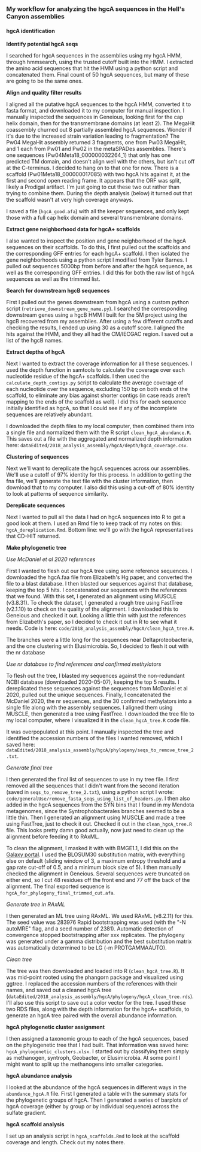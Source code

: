 ### My workflow for analyzing the hgcA sequences in the Hell's Canyon assemblies

#### hgcA identification


**Identify potential hgcA seqs**

I searched for hgcA sequences in the assemblies using my hgcA HMM, through hmmsearch, using the trusted cutoff built into the HMM.
I extracted the amino acid sequences that hit the HMM using a python script and concatenated them.
Final count of 50 hgcA sequences, but many of these are going to be the same ones.

**Align and quality filter results**

I aligned all the putative hgcA sequences to the hgcA HMM, converted it to fasta format, and downloaded it to my computer for manual inspection.
I manually inspected the sequences in Geneious, looking first for the cap helix domain, then for the transmembrane domains (at least 2).
The MegaHit coassembly churned out 8 partially assembled hgcA sequences.
Wonder if it's due to the increased strain variation leading to fragmentation?
The Pw04 MegaHit assembly returned 3 fragments, one from Pw03 MegaHit, and 1 each from Pw01 and Pw02 in the metaSPADes assemblies.
There's one sequences (Pw04Meta18_000000032264_1) that only has one predicted TM domain, and doesn't align well with the others, but isn't cut off at the C-terminus.
I decided to hang on to that one for now.
There is a scaffold (Pw01Meta18_000000017085) with two hgcA hits against it, at the first and second open reading frame.
It appears that the ORF was split, likely a Prodigal artifact.
I'm just going to cut these two out rather than trying to combine them.
During the depth analysis (below) it turned out that the scaffold wasn't at very high coverage anyways.

I saved a file (`hgcA_good.afa`) with all the keeper sequences, and only kept those with a full cap helix domain and several transmembrane domains.



**Extract gene neighborhood data for hgcA+ scaffolds**

I also wanted to inspect the position and gene neighborhood of the hgcA sequences on their scaffolds.
To do this, I first pulled out the scaffolds and the corresponding GFF entries for each hgcA+ scaffold.
I then isolated the gene neighborhoods using a python script I modified from Tyler Barnes.
I pulled out sequences 5000bp from before and after the hgcA sequence, as well as the corresponding GFF entries.
I did this for both the raw list of hgcA sequences as well as the trimmed list.



**Search for downstream hgcB sequences**

First I pulled out the genes downstream from hgcA using a custom python script (`retrieve_downstream_gene_name.py`).
I searched the corresponding downstream genes using a hgcB HMM I built for the 5M project using the hgcB recovered from my assemblies.
After using a few different cutoffs and checking the results, I ended up using 30 as a cutoff score.
I aligned the hits against the HMM, and they all had the CM/IECGAC region.
I saved out a list of the hgcB names.


**Extract depths of hgcA**

Next I wanted to extract the coverage information for all these sequences.
I used the depth function in samtools to calculate the coverage over each nucleotide residue of the hgcA+ scaffolds.
I then used the `calculate_depth_contigs.py` script to calculate the average coverage of each nucleotide over the sequence, excluding 150 bp on both ends of the scaffold, to eliminate any bias against shorter contigs (in case reads aren't mapping to the ends of the scaffold as well).
I did this for each sequence initially identified as hgcA, so that I could see if any of the incomplete sequences are relatively abundant.

I downloaded the depth files to my local computer, then combined them into a single file and normalized them with the R script `clean_hgcA_abundance.R`.
This saves out a file with the aggregated and normalized depth information here: `dataEdited/2018_analysis_assembly/hgcA/depth/hgcA_coverage.csv`.


**Clustering of sequences**

Next we'll want to dereplicate the hgcA sequences across our assemblies.
We'll use a cutoff of 97% identity for this process.
In addition to getting the fna file, we'll generate the text file with the cluster information, then download that to my computer.
I also did this using a cut-off of 80% identity to look at patterns of sequence similarity.

**Dereplicate sequences**

Next I wanted to pull all the data I had on hgcA sequences into R to get a good look at them.
I used an Rmd file to keep track of my notes on this: `hgcA_dereplication.Rmd`.
Bottom line: we'll go with the hgcA representatives that CD-HIT returned.


**Make phylogenetic tree**

*Use McDaniel et al 2020 references*

First I wanted to flesh out our hgcA tree using some reference sequences.
I downloaded the hgcA.faa file from Elizabeth's Hg paper, and converted the file to a blast database.
I then blasted our sequences against that database, keeping the top 5 hits.
I concatenated our sequences with the references that we found.
With this set, I generated an alignment using MUSCLE (v3.8.31).
To check the dataset, I generated a rough tree using FastTree (v2.1.10) to check on the quality of the alignment.
I downloaded this to Geneious and checked it out.
Looking a little thin with just the references from Elizabeth's paper, so I decided to check it out in R to see what it needs.
Code is here: `code/2018_analysis_assembly/hgcA/clean_hgcA_tree.R`.

The branches were a little long for the sequences near Deltaproteobacteria, and the one clustering with Elusimicrobia.
So, I decided to flesh it out with the nr database

*Use nr database to find references and confirmed methylators*

To flesh out the tree, I blasted my sequences against the non-redundant NCBI database (downloaded 2020-05-07), keeping the top 5 results.
I dereplicated these sequences against the sequences from McDaniel et al 2020, pulled out the unique sequences.
Finally, I concatenated the McDaniel 2020, the nr sequences, and the 30 confirmed methylators into a single file along with the assembly sequences.
I aligned them using MUSCLE, then generated a tree using FastTree.
I downloaded the tree file to my local computer, where I visualized it in the `clean_hgcA_tree.R` code file.

It was overpopulated at this point.
I manually inspected the tree and identified the accession numbers of the files I wanted removed, which I saved here: `dataEdited/2018_analysis_assembly/hgcA/phylogeny/seqs_to_remove_tree_2.txt`.


*Generate final tree*

I then generated the final list of sequences to use in my tree file.
I first removed all the sequences that I didn't want from the second iteration (saved in `seqs_to_remove_tree_2.txt`), using a python script I wrote: `code/generalUse/remove_fasta_seqs_using_list_of_headers.py`.
I then also added in the hgcA sequences from the SYN bins that I found in my Mendota metagenomes, since the Syntrophobacterales branches seemed to be a little thin.
Then I generated an alignment using MUSCLE and made a tree using FastTree, just to check it out.
Checked it out in the `clean_hgcA_tree.R` file.
This looks pretty damn good actually, now just need to clean up the alignment before feeding it to RAxML.

To clean the alignment, I masked it with with BMGE1.1,
I did this on the [Galaxy portal](https://galaxy.pasteur.fr/?tool_id=toolshed.pasteur.fr%2Frepos%2Fdcorreia%2Fbmge%2Fbmge%2F1.12&version=1.12&__identifer=5anq311b6rv).
I used the BLOSUM30 substitution matrix, with everything else on default (sliding window of 3, a maximum entropy threshold and a gap rate cut-off of 0.5, and a minimum block size of 5).
I then manually checked the alignment in Geneious.
Several sequences were truncated on either end, so I cut 48 residues off the front end and 77 off the back of the alignment.
The final exported sequence is `hgcA_for_phylogeny_final_trimmed_cut.afa`.


*Generate tree in RAxML*

I then generated an ML tree using RAxML.
We used RAxML (v8.2.11) for this.
The seed value was 283976
Rapid bootstrapping was used (with the "-N autoMRE" flag, and a seed number of 2381).
Automatic detection of convergence stopped bootstrapping after xxx replicates.
The phylogeny was generated under a gamma distribution and the best substitution matrix was automatically determined to be LG (-m PROTGAMMAAUTO).

*Clean tree*

The tree was then downloaded and loaded into R (`clean_hgcA_tree.R`).
It was mid-point rooted using the phangorn package and visualized using ggtree.
I replaced the accession numbers of the references with their names, and saved out a cleaned hgcA tree (`dataEdited/2018_analysis_assembly/hgcA/phylogeny/hgcA_clean_tree.rds`).
I'll also use this script to save out a color vector for the tree.
I used these two RDS files, along with the depth information for the hgcA+ scaffolds, to generate an hgcA tree paired with the overall abundance information.


**hgcA phylogenetic cluster assignment**

I then assigned a taxonomic group to each of the hgcA sequences, based on the phylogenetic tree that I had built.
That information was saved here: `hgcA_phylogenetic_clusters.xlsx`.
I started out by classifying them simply as methanogen, syntroph, Geobacter, or Elusimicrobia.
At some point I might want to split up the methanogens into smaller categories.


**hgcA abundance analysis**

I looked at the abundance of the hgcA sequences in different ways in the `abundance_hgcA.R` file.
First I generated a table with the summary stats for the phylogenetic groups of hgcA.
Then I generated a series of barplots of hgcA coverage (either by group or by individual sequence) across the sulfate gradient.




**hgcA scaffold analysis**

I set up an analysis script in `hgcA_scaffolds.Rmd` to look at the scaffold coverage and length.
Check out my notes there.
